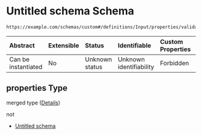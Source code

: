 # Untitled schema Schema

```txt
https://example.com/schemas/custom#/definitions/Input/properties/validations/properties
```



| Abstract            | Extensible | Status         | Identifiable            | Custom Properties | Additional Properties | Access Restrictions | Defined In                                                                   |
| :------------------ | :--------- | :------------- | :---------------------- | :---------------- | :-------------------- | :------------------ | :--------------------------------------------------------------------------- |
| Can be instantiated | No         | Unknown status | Unknown identifiability | Forbidden         | Allowed               | none                | [FRW.form.schema.json\*](../out/FRW.form.schema.json "open original schema") |

## properties Type

merged type ([Details](frw-definitions-input-properties-validation-properties.md))

not

*   [Untitled schema](frw-definitions-input-properties-validation-properties-not.md "check type definition")

